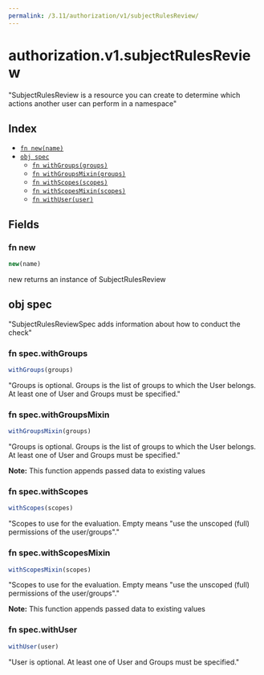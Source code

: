 ```yaml
---
permalink: /3.11/authorization/v1/subjectRulesReview/
---
```


# authorization.v1.subjectRulesReview

"SubjectRulesReview is a resource you can create to determine which actions another user can perform in a namespace"

## Index

* [`fn new(name)`](#fn-new)
* [`obj spec`](#obj-spec)
  * [`fn withGroups(groups)`](#fn-specwithgroups)
  * [`fn withGroupsMixin(groups)`](#fn-specwithgroupsmixin)
  * [`fn withScopes(scopes)`](#fn-specwithscopes)
  * [`fn withScopesMixin(scopes)`](#fn-specwithscopesmixin)
  * [`fn withUser(user)`](#fn-specwithuser)

## Fields

### fn new

```ts
new(name)
```

new returns an instance of SubjectRulesReview

## obj spec

"SubjectRulesReviewSpec adds information about how to conduct the check"

### fn spec.withGroups

```ts
withGroups(groups)
```

"Groups is optional.  Groups is the list of groups to which the User belongs.  At least one of User and Groups must be specified."

### fn spec.withGroupsMixin

```ts
withGroupsMixin(groups)
```

"Groups is optional.  Groups is the list of groups to which the User belongs.  At least one of User and Groups must be specified."

**Note:** This function appends passed data to existing values

### fn spec.withScopes

```ts
withScopes(scopes)
```

"Scopes to use for the evaluation.  Empty means \"use the unscoped (full) permissions of the user/groups\"."

### fn spec.withScopesMixin

```ts
withScopesMixin(scopes)
```

"Scopes to use for the evaluation.  Empty means \"use the unscoped (full) permissions of the user/groups\"."

**Note:** This function appends passed data to existing values

### fn spec.withUser

```ts
withUser(user)
```

"User is optional.  At least one of User and Groups must be specified."
